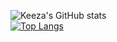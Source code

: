 ![Keeza's GitHub stats](https://github-readme-stats.vercel.app/api?username=CodeKeeza&show_icons=true&theme=radical&count_private=true&hide=stars,prs,contribs,issues)<br>
[![Top Langs](https://github-readme-stats.vercel.app/api/top-langs/?username=CodeKeeza&layout=compact&hide=css)](https://github.com/CodeKeeza/github-readme-stats)
